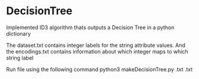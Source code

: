 # DecisionTree
Implemented ID3 algorithm thats outputs a Decision Tree in a python dictionary

The dataset.txt contains integer labels for the
string attribute values. And the encodings.txt contains information about which integer maps
to which string label 

Run file using the following command
python3 makeDecisionTree.py <datasetName>.txt <encodings>.txt
